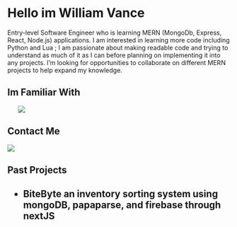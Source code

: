 <h1>Hello im William Vance </h1>
<div>
Entry-level Software Engineer who is learning MERN (MongoDb, Express, React, Node.js) applications. I am interested in learning more code including Python and Lua ; I am passionate about making readable code and trying to understand as much of it as I can before planning on implementing it into any projects. I’m looking for opportunities to collaborate on different MERN projects to help expand my knowledge.
</div>
<h2>Im Familiar With</h2>
<ul>
 <a href="">
 <img src="https://skillicons.dev/icons?i=js,html,css,deno,express,figma,github,react,solidity,postman,mongodb,firebase,docker"> 
  <a/>
</ul>
<h2>Contact Me</h2>
    <a href="https://www.linkedin.com/in/william-vance-bb1852327/">
 <img src="https://skillicons.dev/icons?i=linkedin"> 
  <a/>
<h2>Past Projects<h2/>
<ul>
<li>BiteByte an inventory sorting system using mongoDB, papaparse, and firebase through nextJS</li>
</ul>

